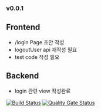 
### v0.0.1
## Frontend
  * /login Page 초안 작성
  * logoutUser api 재작성 필요
  * test code 작성 필요

## Backend
  * login 관련 view 작성완료

[![Build Status](https://app.travis-ci.com/swsnu/swppfall2022-team18.svg?branch=main)](https://app.travis-ci.com/swsnu/swppfall2022-team18)
[![Quality Gate Status](https://sonarcloud.io/api/project_badges/measure?project=swsnu_swppfall2022-team18&metric=alert_status)](https://sonarcloud.io/summary/new_code?id=swsnu_swppfall2022-team18)
